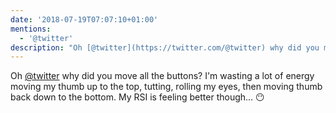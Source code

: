 ```yaml
---
date: '2018-07-19T07:07:10+01:00'
mentions:
  - '@twitter'
description: "Oh [@twitter](https://twitter.com/@twitter) why did you move all the buttons?\nI'm wasting a lot of energy moving my thumb up to the top, tutting, rolling my eyes, then moving thumb back down to the bottom.\nMy RSI is feeling better though... \U0001F636"
---
```

Oh [@twitter](https://twitter.com/@twitter) why did you move all the buttons?
I'm wasting a lot of energy moving my thumb up to the top, tutting, rolling my eyes, then moving thumb back down to the bottom.
My RSI is feeling better though... 😶

